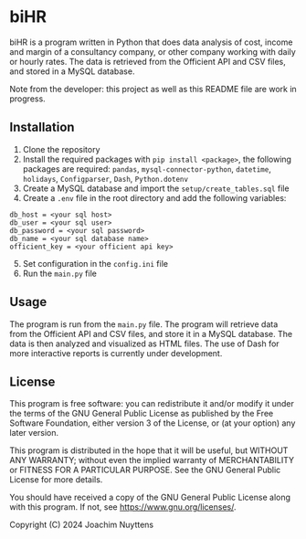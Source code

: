 # biHR
biHR is a program written in Python that does data analysis of cost, income and margin
of a consultancy company, or other company working with daily or hourly rates.
The data is retrieved from the Officient API and CSV files, and stored in a MySQL
database.

Note from the developer: this project as well as this README file are work in progress.

## Installation
1. Clone the repository
2. Install the required packages with `pip install <package>`,
the following packages are required: `pandas`, `mysql-connector-python`, `datetime`, `holidays`, `Configparser`, `Dash`, `Python.dotenv`  
3. Create a MySQL database and import the `setup/create_tables.sql` file
4. Create a `.env` file in the root directory and add the following variables:
```
db_host = <your sql host>
db_user = <your sql user>
db_password = <your sql password>
db_name = <your sql database name>
officient_key = <your officient api key>
```
5. Set configuration in the `config.ini` file
6. Run the `main.py` file

## Usage
The program is run from the `main.py` file.
The program will retrieve data from the Officient API and CSV files, and store it in
a MySQL database.
The data is then analyzed and visualized as HTML files. The use of Dash for more
interactive reports is currently under development.

## License

This program is free software: you can redistribute it and/or modify it under the terms of the GNU General Public
License as published by the Free Software Foundation, either version 3 of the License, or (at your option) any later
version.

This program is distributed in the hope that it will be useful, but WITHOUT ANY WARRANTY; without even the implied
warranty of MERCHANTABILITY or FITNESS FOR A PARTICULAR PURPOSE.  See the GNU General Public License for more details.

You should have received a copy of the GNU General Public License along with this program.  If not, see
<https://www.gnu.org/licenses/>.

Copyright (C) 2024 Joachim Nuyttens